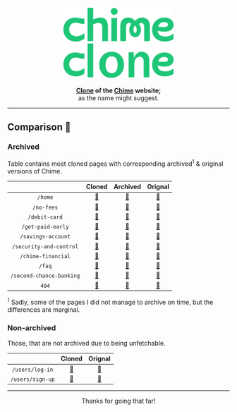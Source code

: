 <p align="center">
  <a href="https://chime-clone.vercel.app/" target="_blank">
    <img
      alt="Chime Clone"
      title="Chime Clone"
      src="/assets/chime-clone-logo.svg"
      width="250"
      style="max-width: 100%;"
    />
  </a>
  <br /><br />
  <b align="center">
    <a href="https://chime-clone.vercel.app/">Clone</a> of the
    <a href="https://www.chime.com/">Chime</a> website;
  </b>
  <br />
  <span>as the name might suggest.</span>
</p>

---

## Comparison 🔎

### Archived

Table contains most cloned pages with corresponding archived<sup>1</sup> &
original versions of Chime.

|                          |                           Cloned                           |                                           Archived                                            |                      Orignal                       |
| :----------------------: | :--------------------------------------------------------: | :-------------------------------------------------------------------------------------------: | :------------------------------------------------: |
|         `/home`          |           [🔗](https://chime-clone.vercel.app/)            |            [🔗](https://web.archive.org/web/20230201050115/https://www.chime.com/)            |            [🔗](https://www.chime.com/)            |
|        `/no-fees`        |        [🔗](https://chime-clone.vercel.app/no-fees)        |        [🔗](https://web.archive.org/web/20230201054116/https://www.chime.com/no-fees/)        |        [🔗](https://www.chime.com/no-fees/)        |
|      `/debit-card`       |      [🔗](https://chime-clone.vercel.app/debit-card)       |      [🔗](https://web.archive.org/web/20230201054318/https://www.chime.com/debit-card/)       |      [🔗](https://www.chime.com/debit-card/)       |
|    `/get-paid-early`     |    [🔗](https://chime-clone.vercel.app/get-paid-early)     |    [🔗](https://web.archive.org/web/20230201054617/https://www.chime.com/get-paid-early/)     |    [🔗](https://www.chime.com/get-paid-early/)     |
|    `/savings-account`    |    [🔗](https://chime-clone.vercel.app/savings-account)    |    [🔗](https://web.archive.org/web/20230201054847/https://www.chime.com/savings-account/)    |    [🔗](https://www.chime.com/savings-account/)    |
| `/security-and-control`  | [🔗](https://chime-clone.vercel.app/security-and-control)  | [🔗](https://web.archive.org/web/20230201055116/https://www.chime.com/security-and-control/)  | [🔗](https://www.chime.com/security-and-control/)  |
|    `/chime-financial`    |    [🔗](https://chime-clone.vercel.app/chime-financial)    |    [🔗](https://web.archive.org/web/20230201055243/https://www.chime.com/chime-financial/)    |    [🔗](https://www.chime.com/chime-financial/)    |
|          `/faq`          |          [🔗](https://chime-clone.vercel.app/faq)          |          [🔗](https://web.archive.org/web/20230201055330/https://www.chime.com/faq/)          |          [🔗](https://www.chime.com/faq/)          |
| `/second-chance-banking` | [🔗](https://chime-clone.vercel.app/second-chance-banking) | [🔗](https://web.archive.org/web/20230201055452/https://www.chime.com/second-chance-banking/) | [🔗](https://www.chime.com/second-chance-banking/) |
|          `404`           |          [🔗](https://chime-clone.vercel.app/err)          |          [🔗](https://web.archive.org/web/20230201060605/https://www.chime.com/err)           |          [🔗](https://www.chime.com/err)           |

<span>
  <sup>1</sup> Sadly, some of the pages I did not manage to archive on time,
  but the differences are marginal.
</span>

### Non-archived

Those, that are not archived due to being unfetchable.

|                  |                       Cloned                       |                   Orignal                    |
| :--------------: | :------------------------------------------------: | :------------------------------------------: |
| `/users/log-in`  | [🔗](https://chime-clone.vercel.app/users/log-in)  | [🔗](https://member.chime.com/users/sign_in) |
| `/users/sign-up` | [🔗](https://chime-clone.vercel.app/users/sign-up) | [🔗](https://member.chime.com/enroll/#/acc)  |

---

<p align="center">Thanks for going that far!</p>
